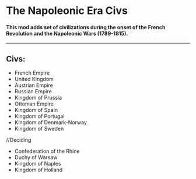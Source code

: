 # The Napoleonic Era Civs
  #### This mod adds set of civilizations during the onset of the French Revolution and the Napoleonic Wars (1789-1815).
-----


## Civs:
- French Empire
- United Kingdom
- Austrian Empire
- Russian Empire
- Kingdom of Prussia
- Ottoman Empire
- Kingdom of Spain
- Kingdom of Portugal
- Kingdom of Denmark-Norway
- Kingdom of Sweden
  
//Deciding
- Confederation of the Rhine
- Duchy of Warsaw
- Kingdom of Naples
- Kingdom of Holland
